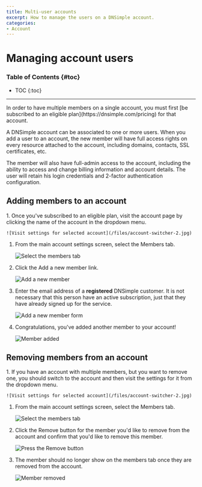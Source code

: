 ```yaml
---
title: Multi-user accounts
excerpt: How to manage the users on a DNSimple account.
categories:
- Account
---
```


# Managing account users

### Table of Contents {#toc}

* TOC
{:toc}

---

<note>
In order to have multiple members on a single account, you must first [be subscribed to an eligible plan](https://dnsimple.com/pricing) for that account.
</note>

A DNSimple account can be associated to one or more users. When you add a user to an account, the new member will have full access rights on every resource attached to the account, including domains, contacts, SSL certificates, etc.

The member will also have full-admin access to the account, including the ability to access and change billing information and account details. The user will retain his login credentials and 2-factor authentication configuration.


## Adding members to an account

<div class="section-steps" markdown="1">
1. Once you've subscribed to an eligible plan, visit the account page by clicking the name of the account in the dropdown menu.

    ![Visit settings for selected account](/files/account-switcher-2.jpg)

1. From the main account settings screen, select the <label>Members</label> tab.

    ![Select the members tab](/files/add-member-account-link.jpg)

1. Click the <label>Add a new member</label> link.

    ![Add a new member](/files/add-member-link-members-screen.jpg)

1. Enter the email address of a __registered__ DNSimple customer. It is not necessary that this person have an active subscription, just that they have already signed up for the service.

    ![Add a new member form](/files/add-member-screen.png)

1. Congratulations, you've added another member to your account!

    ![Member added](/files/add-member-added-members-screen.jpg)

</div>

## Removing members from an account

<div class="section-steps" markdown="1">
1. If you have an account with multiple members, but you want to remove one, you should switch to the account and then visit the settings for it from the dropdown menu.

    ![Visit settings for selected account](/files/account-switcher-2.jpg)

1. From the main account settings screen, select the <label>Members</label> tab.

    ![Select the members tab](/files/add-member-account-link.jpg)

1. Click the <label>Remove</label> button for the member you'd like to remove from the account and confirm that you'd like to remove this member.

    ![Press the Remove button](/files/remove-member-button.jpg)

1. The member should no longer show on the members tab once they are removed from the account.

    ![Member removed](/files/remove-member-removed.jpg)

</div>
